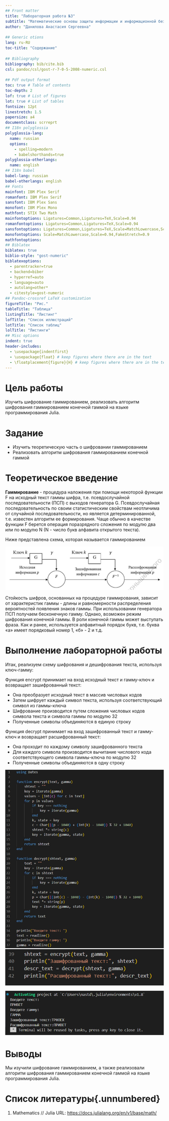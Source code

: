 ```yaml
---
## Front matter
title: "Лабораторная работа №3"
subtitle: "Математические основы защиты информации и информационной безопасности"
author: "Данилова Анастасия Сергеевна"

## Generic otions
lang: ru-RU
toc-title: "Содержание"

## Bibliography
bibliography: bib/cite.bib
csl: pandoc/csl/gost-r-7-0-5-2008-numeric.csl

## Pdf output format
toc: true # Table of contents
toc-depth: 2
lof: true # List of figures
lot: true # List of tables
fontsize: 12pt
linestretch: 1.5
papersize: a4
documentclass: scrreprt
## I18n polyglossia
polyglossia-lang:
  name: russian
  options:
	- spelling=modern
	- babelshorthands=true
polyglossia-otherlangs:
  name: english
## I18n babel
babel-lang: russian
babel-otherlangs: english
## Fonts
mainfont: IBM Plex Serif
romanfont: IBM Plex Serif
sansfont: IBM Plex Sans
monofont: IBM Plex Mono
mathfont: STIX Two Math
mainfontoptions: Ligatures=Common,Ligatures=TeX,Scale=0.94
romanfontoptions: Ligatures=Common,Ligatures=TeX,Scale=0.94
sansfontoptions: Ligatures=Common,Ligatures=TeX,Scale=MatchLowercase,Scale=0.94
monofontoptions: Scale=MatchLowercase,Scale=0.94,FakeStretch=0.9
mathfontoptions:
## Biblatex
biblatex: true
biblio-style: "gost-numeric"
biblatexoptions:
  - parentracker=true
  - backend=biber
  - hyperref=auto
  - language=auto
  - autolang=other*
  - citestyle=gost-numeric
## Pandoc-crossref LaTeX customization
figureTitle: "Рис."
tableTitle: "Таблица"
listingTitle: "Листинг"
lofTitle: "Список иллюстраций"
lotTitle: "Список таблиц"
lolTitle: "Листинги"
## Misc options
indent: true
header-includes:
  - \usepackage{indentfirst}
  - \usepackage{float} # keep figures where there are in the text
  - \floatplacement{figure}{H} # keep figures where there are in the text
---
```


# Цель работы

Изучить шифрование гаммированием, реализовать алгоритм шифрования гаммированием конечной гаммой на языке программирования Julia.

# Задание

- Изучить теоретическую часть о шифровании гаммированием
- Реализовать алгоритм шифрования гаммированием конечной гаммой

# Теоретическое введение

**Гаммирование** - процедура наложения при помощи некоторой функции F на исходный текст гаммы шифра, т.е. псевдослучайной последовательности (ПСП) с выходов генератора G. Псевдослучайная последовательность по своим статистическим свойствам неотличима от случайной последовательности, но является детерминированной, т.е. известен алгоритм ее формирования. Чаще обычно в качестве функции F берется операция поразрядного сложения по модулю два или по модулю N (N - число букв алфавита открытого текста).

Ниже представлена схема, которая называется гаммированием

![Гаммирование](4.jpg)

Стойкость шифров, основанных на процедуре гаммирования, зависит от характеристик гаммы - длины и равномерности распределения вероятностей появления знаков гаммы.
При использовании генератора ПСП получаем бесконечную гамму. Однако, возможен режим шифрования конечной гаммы. В роли конечной гаммы может выступать фраза. Как и ранее, используется алфавитный порядок букв, т.е. буква «а» имеет порядковый номер 1, «б» - 2 и т.д.

# Выполнение лабораторной работы

Итак, реализуем схему шифрования и дешифрования текста, используя ключ-гамму:

Функция encrypt принимает на вход исходный текст и гамму-ключ и возвращает зашифрованный текст:
   - Она преобразует исходный текст в массив числовых кодов
   - Затем шифрует каждый символ текста, используя соответствующий символ из гаммы-ключа
   - Шифрование производится путем сложения числовых кодов символа текста и символа гаммы по модулю 32
   - Полученные символы объединяются в единую строку

Функция decrypt принимает на вход зашифрованный текст и гамму-ключ и возвращает расшифрованный текст:
   - Она проходит по каждому символу зашифрованного текста
   - Для каждого символа производится вычитание числового кода соответствующего символа гаммы-ключа по модулю 32
   - Полученные  символы объединяются в одну строку

![Программа](1.jpg)
![Программа](2.jpg)

![Результат](3.jpg)

# Выводы

Мы изучили шифрование гаммированием, а также реализовали алгоритм шифрования гаммированием конечной гаммой на языке программирования Julia.

# Список литературы{.unnumbered}

1. Mathematics // Julia URL: https://docs.julialang.org/en/v1/base/math/